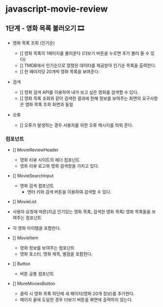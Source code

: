# javascript-movie-review

## 1단계 - 영화 목록 불러오기 🎞

- 영화 목록 조회 (인기순)

  - [] 영화 목록의 1페이지를 불러온다 (더보기 버튼을 누르면 추가 불러 올 수 있다)
  - [] TMDB에서 인기순으로 정렬된 데이터를 제공받아 인기순 목록을 출력한다.
  - [] 한 페이지당 20개씩 영화 목록을 보여준다.

- 검색

  - [] 영화 검색 API를 이용하여 내가 보고 싶은 영화를 검색할 수 있다.
  - [] 영화 목록 조회와 같이 검색한 결과에 한해 정보를 보여주는 화면의 요구사항은 영화 목록 조회 화면과 동일

- 오류
  - [] 오류가 발생하는 경우 사용자를 위한 오류 메시지를 띄워 준다.

### 컴포넌트

- [] MovieReviewHeader

  - 영화 리뷰 사이트의 헤더 컴포넌트
  - 영화 리뷰 로고와 영화 검색창을 가지고 있다.

- [] MovieSearchInput

  - 영화 검색 컴포넌트
    - 엔터 키와 검색 버튼을 이용하여 검색할 수 있다.

- [] MovieList
- 사용자 요청에 따른(지금 인기있는 영화 목록, 검색한 영화 목록) 영화 목록들을 보여주는 컴포넌트
- 각 영화 아이템을 포함한다.

- [] MovieItem

  - 영화 정보를 보여주는 컴포넌트
  - 영화 포스터, 영화 제목, 별점을 포함한다.

- [] Button

  - 버튼 공통 컴포넌트

- [] MoreMoviesButton
  - 클릭 시 영화 목록 하단에 새 페이지(영화 20개 정보)를 추가한다.
  - 페이지 끝에 도달한 경우 더보기 버튼을 화면에 출력하지 않는다.

